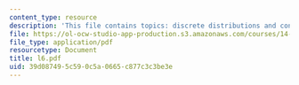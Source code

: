 ```yaml
---
content_type: resource
description: 'This file contains topics: discrete distributions and continuous distributions.'
file: https://ol-ocw-studio-app-production.s3.amazonaws.com/courses/14-30-introduction-to-statistical-method-in-economics-spring-2006/39d087495c590c5a0665c877c3c3be3e_l6.pdf
file_type: application/pdf
resourcetype: Document
title: l6.pdf
uid: 39d08749-5c59-0c5a-0665-c877c3c3be3e
---
```

